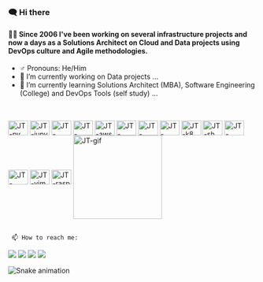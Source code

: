 ### 🗨️ Hi there 

#### 👨‍💻 Since 2006 I've been working on several infrastructure projects and now a days as a Solutions Architect on Cloud and Data projects using DevOps culture and Agile methodologies.
<!--
**jtfernandesGit/jtfernandesGit** is a ✨ _special_ ✨ repository because its `README.md` (this file) appears on your GitHub profile.

Here are some ideas to get you started:
-->
- ♂️ Pronouns: He/Him 
- 🔭 I’m currently working on Data projects ...
- 🌱 I’m currently learning Solutions Architect (MBA), Software Engineering (College) and DevOps Tools (self study) ...

##

<div style="display: inline_block"><br>
  <img align="center" alt="JT-py" height="30" width="40" src="https://cdn.jsdelivr.net/gh/devicons/devicon/icons/python/python-original.svg">
  <img align="center" alt="JT-jupy" height="30" width="40" src="https://cdn.jsdelivr.net/gh/devicons/devicon/icons/jupyter/jupyter-original-wordmark.svg">
  <img align="center" alt="JT-django" height="30" width="40" src="https://cdn.jsdelivr.net/gh/devicons/devicon/icons/django/django-plain-wordmark.svg">
  <img align="center" alt="JT-flask" height="30" width="40" src="https://cdn.jsdelivr.net/gh/devicons/devicon/icons/flask/flask-original.svg">
  <img align="center" alt="JT-aws" height="30" width="40" src="https://cdn.jsdelivr.net/gh/devicons/devicon/icons/amazonwebservices/amazonwebservices-plain-wordmark.svg">
  <img align="center" alt="JT-jenkins" height="30" width="40" src="https://cdn.jsdelivr.net/gh/devicons/devicon/icons/jenkins/jenkins-original.svg">
  <img align="center" alt="JT-heroku" height="30" width="40" src="https://cdn.jsdelivr.net/gh/devicons/devicon/icons/heroku/heroku-original-wordmark.svg">
  <img align="center" alt="JT-Docker" height="30" width="40" src="https://cdn.jsdelivr.net/gh/devicons/devicon/icons/docker/docker-plain.svg">
  <img align="center" alt="JT-k8" height="30" width="40" src="https://cdn.jsdelivr.net/gh/devicons/devicon/icons/kubernetes/kubernetes-plain.svg">
  <img align="center" alt="JT-sh" height="30" width="40" src="https://cdn.jsdelivr.net/gh/devicons/devicon/icons/linux/linux-original.svg">
  <img align="center" alt="JT-redhat" height="30" width="40" src="https://cdn.jsdelivr.net/gh/devicons/devicon/icons/redhat/redhat-original.svg">
  <img align="center" alt="JT-debian" height="30" width="40" src="https://cdn.jsdelivr.net/gh/devicons/devicon/icons/debian/debian-original.svg">
  <img align="center" alt="JT-vim" height="30" width="40" src="https://cdn.jsdelivr.net/gh/devicons/devicon/icons/vim/vim-original.svg"> 
  <img align="center" alt="JT-rasp" height="30" width="40" src="https://cdn.jsdelivr.net/gh/devicons/devicon/icons/raspberrypi/raspberrypi-original.svg"> 
  <img align="center" alt="JT-gif" height="170" width="180" src="https://c.tenor.com/bzhPO4Ti0bkAAAAC/shiba-inu.gif"> 
</div>
 
  ##
     📫 How to reach me:
 
<div> 
  <a href="https://www.linkedin.com/in/jtfernandes" target="_blank"><img src="https://img.shields.io/badge/-LinkedIn-%230077B5?style=for-the-badge&logo=linkedin&logoColor=white" target="_blank"></a>
  <a href="https://gitlab.com/jtfernandes" target="_blank"><img src="https://img.shields.io/badge/GitLab-330F63?style=for-the-badge&logo=gitlab&logoColor=white" target="_blank"></a>
  <a href="https://twitter.com/jtf_DevOps" target="_blank"><img src="https://img.shields.io/badge/Twitter-1DA1F2?style=for-the-badge&logo=twitter&logoColor=white" target="_blank"></a>
  <a href="https://www.instagram.com/jt_vikingbr/" target="_blank"><img src="https://img.shields.io/badge/-Instagram-%23E4405F?style=for-the-badge&logo=instagram&logoColor=white" target="_blank"></a>
  
 ![Snake animation](https://github.com/jtfernandesgit/jtfernandesgit/blob/output/github-contribution-grid-snake.svg)    
</div>

